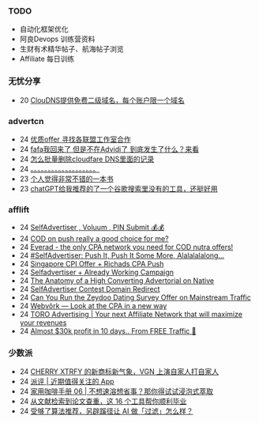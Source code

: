 ### TODO
-  自动化框架优化
-  阿良Devops 训练营资料
-  生财有术精华帖子、航海帖子浏览
-  Affiliate 每日训练

### 无忧分享
<!-- ruyo:START -->
-  20 [ClouDNS提供免费二级域名，每个账户限一个域名](https://51.ruyo.net/18345.html)<!-- ruyo:END -->

### advertcn
<!-- advertcn:START -->
-  24 [优质offer 寻找各联盟工作室合作](https://www.advertcn.com/forum.php?mod=viewthread&tid=110068)
-  24 [fafa我回来了 但是不在Advidi了 到底发生了什么？来看](https://www.advertcn.com/forum.php?mod=viewthread&tid=110066)
-  24 [怎么批量删除cloudfare DNS里面的记录](https://www.advertcn.com/forum.php?mod=viewthread&tid=110061)
-  24 [。。。。。。。。。。。。。。。。。。。](https://www.advertcn.com/forum.php?mod=viewthread&tid=110058)
-  23 [个人觉得非常不错的一本书](https://www.advertcn.com/forum.php?mod=viewthread&tid=110054)
-  23 [chatGPT给我推荐的了一个谷歌搜索里没有的工具，还挺好用](https://www.advertcn.com/forum.php?mod=viewthread&tid=110053)<!-- advertcn:END -->

### afflift
<!-- afflift:START -->
-  24 [SelfAdvertiser , Voluum , PIN Submit 💰💰](https://afflift.com/f/threads/selfadvertiser-voluum-pin-submit-%F0%9F%92%B0%F0%9F%92%B0.10690/)
-  24 [COD on push really a good choice for me?](https://afflift.com/f/threads/cod-on-push-really-a-good-choice-for-me.10741/)
-  24 [Everad - the only CPA network you need for COD nutra offers!](https://afflift.com/f/threads/everad-the-only-cpa-network-you-need-for-cod-nutra-offers.7700/)
-  24 [#SelfAdvertiser: Push It, Push It Some More, Alalalalalong...](https://afflift.com/f/threads/selfadvertiser-push-it-push-it-some-more-alalalalalong.10743/)
-  24 [Singapore CPI Offer + Richads CPA Push](https://afflift.com/f/threads/singapore-cpi-offer-richads-cpa-push.10772/)
-  24 [Selfadvertiser + Already Working Campaign](https://afflift.com/f/threads/selfadvertiser-already-working-campaign.10701/)
-  24 [The Anatomy of a High Converting Advertorial on Native](https://afflift.com/f/threads/the-anatomy-of-a-high-converting-advertorial-on-native.10707/)
-  24 [SelfAdvertiser Contest Domain Redirect](https://afflift.com/f/threads/selfadvertiser-contest-domain-redirect.10799/)
-  24 [Can You Run the Zeydoo Dating Survey Offer on Mainstream Traffic](https://afflift.com/f/threads/can-you-run-the-zeydoo-dating-survey-offer-on-mainstream-traffic.10800/)
-  24 [Webvõrk — Look at the CPA in a new way](https://afflift.com/f/threads/webv%C3%B5rk-%E2%80%94-look-at-the-cpa-in-a-new-way.2820/)
-  24 [TORO Advertising | Your next Affiliate Network that will maximize your revenues](https://afflift.com/f/threads/toro-advertising-your-next-affiliate-network-that-will-maximize-your-revenues.7746/)
-  24 [Almost $30k profit in 10 days.. From FREE Traffic 🚀](https://afflift.com/f/threads/almost-30k-profit-in-10-days-from-free-traffic-%F0%9F%9A%80.9922/)<!-- afflift:END -->

### 少数派
<!-- sspai:START -->
-  24 [CHERRY XTRFY 的新商标新气象，VGN 上演自家人打自家人](https://sspai.com/prime/story/zouzhe-230425)
-  24 [派评 | 近期值得关注的 App](https://sspai.com/post/79446)
-  24 [家用咖啡手册 06 | 不想速溶想省事？那你得试试浸泡式萃取](https://sspai.com/post/79408)
-  24 [从文献检索到论文查重，这 16 个工具帮你顺利毕业](https://sspai.com/post/59906)
-  24 [受够了算法推荐，另辟蹊径让 AI 做「过滤」怎么样？](https://sspai.com/post/79437)<!-- sspai:END -->
